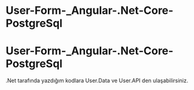 # User-Form-_Angular-.Net-Core-PostgreSql
# User-Form-_Angular-.Net-Core-PostgreSql

.Net tarafında yazdığım kodlara User.Data ve User.API den ulaşabilirsiniz.
